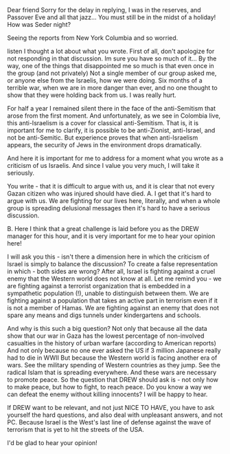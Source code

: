 Dear friend
Sorry for the delay in replying, I was in the reserves, and Passover Eve and all that jazz...
You must still be in the midst of a holiday! How was Seder night?

Seeing the reports from New York Columbia and so worried.

listen I thought a lot about what you wrote.
First of all, don't apologize for not responding in that discussion. Im sure you have so much of it...
By the way, one of the things that disappointed me so much is that even once in the group (and not privately)
Not a single member of our group asked me, or anyone else from the Israelis, how we were doing.
Six months of a terrible war, when we are in more danger than ever, and no one thought to show that they were holding back from us.
I was really hurt.

For half a year I remained silent there in the face of the anti-Semitism that arose from the first moment. And unfortunately, as we see in Colombia live, this anti-Israelism is a cover for classical anti-Semitism.
That is, it is important for me to clarify, it is possible to be anti-Zionist, anti-Israel, and not be anti-Semitic. But experience proves that when anti-Israelism appears, the security of Jews in the environment drops dramatically.

And here it is important for me to address for a moment what you wrote as a criticism of us Israelis. And since I value you very much, I will take it seriously.

You write - that it is difficult to argue with us, and it is clear that not every Gazan citizen who was injured should have died.
A. I get that it's hard to argue with us. We are fighting for our lives here, literally, and when a whole group is spreading delusional messages then it's hard to have a serious discussion.

B. Here I think that a great challenge is laid before you as the DREW manager for this hour, and it is very important for me to hear your opinion here!

I will ask you this - isn't there a dimension here in which the criticism of Israel is simply to balance the discussion? To create a false representation in which - both sides are wrong?
After all, Israel is fighting against a cruel enemy that the Western world does not know at all.
Let me remind you - we are fighting against a terrorist organization that is embedded in a sympathetic population (!), unable to distinguish between them.
We are fighting against a population that takes an active part in terrorism even if it is not a member of Hamas.
We are fighting against an enemy that does not spare any means and digs tunnels under kindergartens and schools.

And why is this such a big question?
Not only that because all the data show that our war in Gaza has the lowest percentage of non-involved casualties in the history of urban warfare (according to American reports)
And not only because no one ever asked the US if 3 million Japanese really had to die in WWII
But because the Western world is facing another era of wars.
See the military spending of Western countries as they jump.
See the radical Islam that is spreading everywhere.
And these wars are necessary to promote peace.
So the question that DREW should ask is - not only how to make peace, but how to fight, to reach peace.
Do you know a way we can defeat the enemy without killing innocents?
I will be happy to hear.

If DREW want to be relevant, and not just NICE TO HAVE, you have to ask yourself the hard questions, and also deal with unpleasant answers, and not PC.
Because Israel is the West's last line of defense against the wave of terrorism that is yet to hit the streets of the USA.

I'd be glad to hear your opinion!